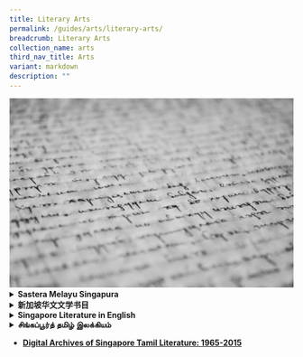```yaml
---
title: Literary Arts
permalink: /guides/arts/literary-arts/
breadcrumb: Literary Arts
collection_name: arts
third_nav_title: Arts
variant: markdown
description: ""
---
```

<div class="isomer-image-wrapper">
<img style="width:800px;" height="auto" width="100%" alt="literary arts banner" src="/images/category/literary-arts.jpg">
</div>
<div data-type="detailGroup" class="isomer-accordion isomer-accordion-white">
<details class="isomer-details">
<summary><strong>Sastera Melayu Singapura</strong>
</summary>
<div data-type="detailsContent" class="isomer-details-content">
<table style="minWidth: 50px">
<colgroup>
<col>
<col>
</colgroup>
<tbody>
<tr>
<td rowspan="1" colspan="1">
<p><strong><a href="/guides/arts/lit-arts//biblio-sg-malay/novel" rel="noopener noreferrer nofollow" target="_blank">Novel</a></strong>
</p>
</td>
<td rowspan="1" colspan="1">
<p><strong><a href="/guides/arts/lit-arts/biblio-sg-malay/esei" rel="noopener noreferrer nofollow" target="_blank">Esei</a></strong>
</p>
</td>
</tr>
<tr>
<td rowspan="1" colspan="1">
<p><strong><a href="/guides/arts/lit-arts/biblio-sg-malay/puisi" rel="noopener noreferrer nofollow" target="_blank">Puisi</a></strong>
</p>
</td>
<td rowspan="1" colspan="1">
<p><strong><a href="/guides/arts/lit-arts/biblio-sg-malay/cerpen" rel="noopener noreferrer nofollow" target="_blank">Cerpen</a></strong>
</p>
</td>
</tr>
<tr>
<td rowspan="1" colspan="1">
<p><strong><a href="/guides/arts/lit-arts/biblio-sg-malay/drama" rel="noopener noreferrer nofollow" target="_blank">Drama</a></strong>
</p>
</td>
<td rowspan="1" colspan="1">
<p></p>
</td>
</tr>
</tbody>
</table>
</div>
</details>
<details class="isomer-details">
<summary><strong>新加坡华文文学书目</strong>
</summary>
<div data-type="detailsContent" class="isomer-details-content">
<table style="minWidth: 50px">
<colgroup>
<col>
<col>
</colgroup>
<tbody>
<tr>
<td rowspan="1" colspan="1">
<p><strong><a href="/guides/arts/lit-arts/biblio-sg-chinese/poetry" rel="noopener noreferrer nofollow" target="_blank">诗歌</a></strong>
</p>
</td>
<td rowspan="1" colspan="1">
<p><strong><a href="/guides/arts/lit-arts/biblio-sg-chinese/criticism" rel="noopener noreferrer nofollow" target="_blank">文学评论与研究</a></strong>
</p>
</td>
</tr>
<tr>
<td rowspan="1" colspan="1">
<p><strong><a href="/guides/arts/lit-arts/biblio-sg-chinese/prose" rel="noopener noreferrer nofollow" target="_blank">散文与杂文</a></strong>
</p>
</td>
<td rowspan="1" colspan="1">
<p><strong><a href="/guides/arts/lit-arts/biblio-sg-chinese/drama" rel="noopener noreferrer nofollow" target="_blank">戏剧与相声</a></strong>
</p>
</td>
</tr>
<tr>
<td rowspan="1" colspan="1">
<p><strong><a href="/guides/arts//lit-arts/biblio-sg-chinese/novels" rel="noopener noreferrer nofollow" target="_blank">小说</a></strong>
</p>
</td>
<td rowspan="1" colspan="1">
<p></p>
</td>
</tr>
</tbody>
</table>
</div>
</details>
<details class="isomer-details">
<summary><strong>Singapore Literature in English</strong>
</summary>
<div data-type="detailsContent" class="isomer-details-content">
<table style="minWidth: 50px">
<colgroup>
<col>
<col>
</colgroup>
<tbody>
<tr>
<td rowspan="1" colspan="1">
<p><strong><a href="/guides/arts/lit-arts/biblio-sg-english/misc" rel="noopener noreferrer nofollow" target="_blank">Miscellaneous</a></strong>
</p>
</td>
<td rowspan="1" colspan="1">
<p><strong><a href="/guides/arts/lit-arts/biblio-sg-english/ejournals" rel="noopener noreferrer nofollow" target="_blank">Electronic Journals</a></strong>
</p>
</td>
</tr>
<tr>
<td rowspan="1" colspan="1">
<p><strong><a href="/guides/arts/lit-arts/biblio-sg-english/novels" rel="noopener noreferrer nofollow" target="_blank">Novels</a></strong>
</p>
</td>
<td rowspan="1" colspan="1">
<p><strong><a href="/guides/arts/lit-arts/biblio-sg-english/periodical" rel="noopener noreferrer nofollow" target="_blank">Periodicals, Electronic Journals and Misc.</a></strong>
</p>
</td>
</tr>
<tr>
<td rowspan="1" colspan="1">
<p><strong><a href="/guides/arts/lit-arts/biblio-sg-english/poetry" rel="noopener noreferrer nofollow" target="_blank">Poetry</a></strong>
</p>
</td>
<td rowspan="1" colspan="1">
<p><strong><a href="/guides/arts/lit-arts/biblio-sg-english/stories" rel="noopener noreferrer nofollow" target="_blank">Short Stories</a></strong>
</p>
</td>
</tr>
<tr>
<td rowspan="1" colspan="1">
<p><strong><a href="/guides/arts/lit-arts/biblio-sg-english/drama" rel="noopener noreferrer nofollow" target="_blank">Drama</a></strong>
</p>
</td>
<td rowspan="1" colspan="1">
<p><strong><a href="/guides/arts/lit-arts/biblio-sg-english/anthology" rel="noopener noreferrer nofollow" target="_blank">Anthologies</a></strong>
</p>
</td>
</tr>
</tbody>
</table>
</div>
</details>
<details class="isomer-details">
<summary><strong>சிங்கப்பூர்த் தமிழ் இலக்கியம்</strong>
</summary>
<div data-type="detailsContent" class="isomer-details-content">
<table style="minWidth: 50px">
<colgroup>
<col>
<col>
</colgroup>
<tbody>
<tr>
<td rowspan="1" colspan="1">
<p><strong><a href="/guides/arts/lit-arts/biblio-sg-tamil/novel" rel="noopener noreferrer nofollow" target="_blank">புதினம்</a></strong>
</p>
</td>
<td rowspan="1" colspan="1">
<p><strong><a href="/guides/arts/lit-arts/biblio-sg-tamil/plays" rel="noopener noreferrer nofollow" target="_blank">நாடகங்கள்</a></strong>
</p>
</td>
</tr>
<tr>
<td rowspan="1" colspan="1">
<p><strong><a href="/guides/arts/lit-arts/biblio-sg-tamil/stories" rel="noopener noreferrer nofollow" target="_blank">சிறுகதைகள்</a></strong>
</p>
</td>
<td rowspan="1" colspan="1">
<p><strong><a href="/guides/arts/lit-arts/biblio-sg-tamil/poems" rel="noopener noreferrer nofollow" target="_blank">கவிதைகள்</a></strong>
</p>
</td>
</tr>
<tr>
<td rowspan="1" colspan="1">
<p><strong><a href="/guides/arts/lit-arts/biblio-sg-tamil/research" rel="noopener noreferrer nofollow" target="_blank">கட்டுரைகள், ஆய்வுக் கட்டுரைகள்</a></strong>
</p>
</td>
<td rowspan="1" colspan="1">
<p></p>
</td>
</tr>
</tbody>
</table>
</div>
</details>
</div>
<p></p>
<ul data-tight="true" class="tight">
<li>
<p><strong><a href="/guides/arts/lit-arts/digital-archives-singapore-tamil-literature/" rel="noopener nofollow" target="_blank">Digital Archives of Singapore Tamil Literature: 1965-2015</a></strong>
</p>
</li>
</ul>
<p></p>